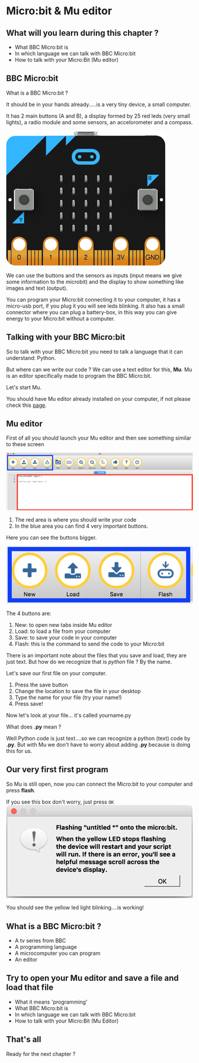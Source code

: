 # Micro:bit & Mu editor

## What will you learn during this chapter ?

* What BBC Micro:bit is
* In which language we can talk with BBC Micro:bit
* How to talk with your Micro:Bit (Mu editor)

## BBC Micro:bit
What is a BBC Micro:bit ?

It should be in your hands already.....is a very tiny device, a small computer.

It has 2 main buttons (A and B), a display formed by 25 red leds (very small lights), a radio module and some sensors, an accelorometer and a compass.

![BBC Micro:bit](images/microbit-front.png)

We can use the buttons and the sensors as inputs (input means we give some information to the microbit) and the display to show something like images and text (output).

You can program your Micro:bit connecting it to your computer, it has a micro-usb port, if you plug it you will see leds blinking.
It also has a small connector where you can plug a battery-box, in this way you can give energy to your Micro:bit without a computer.

## Talking with your BBC Micro:bit
So to talk with your BBC Micro:bit you need to talk a language that it can understand: Python.

But where can we write our code ? We can use a text editor for this, **Mu**.
Mu is an editor specifically made to program the BBC Micro:bit.

Let's start Mu.

You should have Mu editor already installed on your computer, if not please check this [page](/README.md#install-mu-editor "Install Mu editor").

## Mu editor

First of all you should launch your Mu editor and then see something similar to these screen

![Mu editor](images/mu-editor.png)


1. The red area is where you should write your code
2. In the blue area you can find 4 very important buttons.

Here you can see the buttons bigger.

![Mu buttons](images/buttons.png)

The 4 buttons are:

1. New: to open new tabs inside Mu editor
2. Load: to load a file from your computer
3. Save: to save your code in your computer
4. Flash: this is the command to send the code to your Micro:bit


There is an important note about the files that you save and load, they are just text.
But how do we recognize that is _python_ file ?
By the name.

Let's save our first file on your computer.

1. Press the save button
2. Change the location to save the file in your desktop
2. Type the name for your file (try your name!)
3. Press save!

Now let's look at your file... it's called yourname.py

What does __.py__ mean ?

Well Python code is just text....so we can recognize a python (text) code by __.py__.
But with Mu we don't have to worry about adding __.py__ because is doing this for us.

## Our very first first program

So Mu is still open, now you can connect the Micro:bit to your computer and press __flash__.

If you see this box don't worry, just press `OK`
![Mu error](images/error.png)

You should see the yellow led light blinking....is working!

## What is a BBC Micro:bit ?

* A tv series from BBC
* A programming language
* A microcomputer you can program
* An editor

## Try to open your Mu editor and save a file and load that file

* What it means 'programming'
* What BBC Micro:bit is
* In which language we can talk with BBC Micro:bit
* How to talk with your Micro:Bit (Mu Editor)

## That's all

Ready for the next chapter ?
